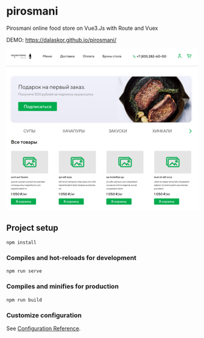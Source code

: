 # pirosmani

Pirosmani online food store on Vue3.Js with Route and Vuex

DEMO: https://dalaskor.github.io/pirosmani/

![Preview](https://github.com/Dalaskor/pirosmani/blob/master/src/assets/Preview.png?raw=true)

## Project setup
```
npm install
```

### Compiles and hot-reloads for development
```
npm run serve
```

### Compiles and minifies for production
```
npm run build
```

### Customize configuration
See [Configuration Reference](https://cli.vuejs.org/config/).
